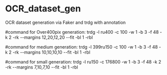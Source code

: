 # OCR_dataset_gen
OCR dataset generation via Faker and trdg with annotation

#command for Over400pix generation:
trdg -l ru400 -c 100 -w 1 -b 3 -f 48 -k 2 -rk --margins 12,20,12,20 --fit -bl 1 -rbl

#command for medium generation:
trdg -l 399ru150 -c 100 -w 1 -b 3 -f 48 -k 2 -rk --margins 10,10,10,10 --fit -bl 1 -rbl

#command for small generation:
trdg -l ru150 -c 176800 -w 1 -b 3 -f 48 -k 2 -rk --margins 7,10,7,10 --fit -bl 1 -rbl
